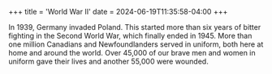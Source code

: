 +++
title = 'World War II'
date = 2024-06-19T11:35:58-04:00
+++

In 1939, Germany invaded Poland. This started more than six years of bitter fighting in the Second World War, which finally ended in 1945. More than one million Canadians and Newfoundlanders served in uniform, both here at home and around the world. Over 45,000 of our brave men and women in uniform gave their lives and another 55,000 were wounded.
